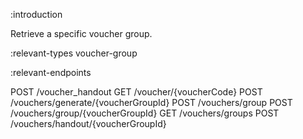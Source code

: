 :introduction

Retrieve a specific voucher group.

:relevant-types voucher-group

:relevant-endpoints

POST /voucher_handout
GET /voucher/{voucherCode}
POST /vouchers/generate/{voucherGroupId}
POST /vouchers/group
POST /vouchers/group/{voucherGroupId}
GET /vouchers/groups
POST /vouchers/handout/{voucherGroupId}
